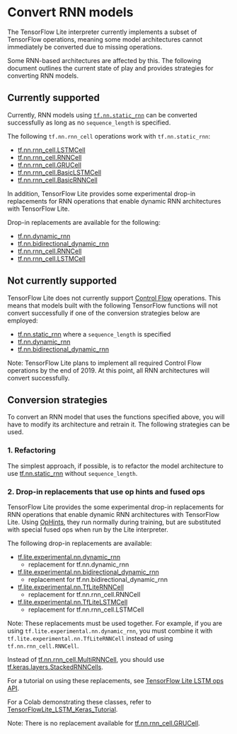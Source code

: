 # Convert RNN models

The TensorFlow Lite interpreter currently implements a subset of TensorFlow
operations, meaning some model architectures cannot immediately be converted due
to missing operations.

Some RNN-based architectures are affected by this. The following document
outlines the current state of play and provides strategies for converting RNN
models.

## Currently supported

Currently, RNN models using
[`tf.nn.static_rnn`](https://www.tensorflow.org/api_docs/python/tf/nn/static_rnn)
can be converted successfully as long as no `sequence_length` is specified.

The following `tf.nn.rnn_cell` operations work with `tf.nn.static_rnn`:

*   [tf.nn.rnn_cell.LSTMCell](https://www.tensorflow.org/api_docs/python/tf/nn/rnn_cell/LSTMCell)
*   [tf.nn.rnn_cell.RNNCell](https://www.tensorflow.org/api_docs/python/tf/nn/rnn_cell/RNNCell)
*   [tf.nn.rnn_cell.GRUCell](https://www.tensorflow.org/api_docs/python/tf/nn/rnn_cell/GRUCell)
*   [tf.nn.rnn_cell.BasicLSTMCell](https://www.tensorflow.org/api_docs/python/tf/nn/rnn_cell/BasicLSTMCell)
*   [tf.nn.rnn_cell.BasicRNNCell](https://www.tensorflow.org/api_docs/python/tf/nn/rnn_cell/BasicRNNCell)

In addition, TensorFlow Lite provides some experimental drop-in replacements for
RNN operations that enable dynamic RNN architectures with TensorFlow Lite.

Drop-in replacements are available for the following:

*   [tf.nn.dynamic_rnn](https://www.tensorflow.org/api_docs/python/tf/nn/dynamic_rnn)
*   [tf.nn.bidirectional_dynamic_rnn](https://www.tensorflow.org/api_docs/python/tf/nn/bidirectional_dynamic_rnn)
*   [tf.nn.rnn_cell.RNNCell](https://www.tensorflow.org/api_docs/python/tf/nn/rnn_cell/RNNCell)
*   [tf.nn.rnn_cell.LSTMCell](https://www.tensorflow.org/api_docs/python/tf/nn/rnn_cell/LSTMCell)

## Not currently supported

TensorFlow Lite does not currently support
[Control Flow](https://www.tensorflow.org/api_docs/cc/group/control-flow-ops)
operations. This means that models built with the following TensorFlow functions
will not convert successfully if one of the conversion strategies below are
employed:

*   [tf.nn.static_rnn](https://www.tensorflow.org/api_docs/python/tf/nn/static_rnn)
    where a `sequence_length` is specified
*   [tf.nn.dynamic_rnn](https://www.tensorflow.org/api_docs/python/tf/nn/dynamic_rnn)
*   [tf.nn.bidirectional_dynamic_rnn](https://www.tensorflow.org/api_docs/python/tf/nn/bidirectional_dynamic_rnn)

Note: TensorFlow Lite plans to implement all required Control Flow operations by
the end of 2019. At this point, all RNN architectures will convert successfully.

## Conversion strategies

To convert an RNN model that uses the functions specified above, you will have
to modify its architecture and retrain it. The following strategies can be used.

### 1. Refactoring

The simplest approach, if possible, is to refactor the model architecture to use
[tf.nn.static_rnn](https://www.tensorflow.org/api_docs/python/tf/nn/static_rnn)
without `sequence_length`.

### 2. Drop-in replacements that use op hints and fused ops

TensorFlow Lite provides the some experimental drop-in replacements for RNN
operations that enable dynamic RNN architectures with TensorFlow Lite. Using
[OpHints](https://www.tensorflow.org/lite/guide/ops_custom#converting_tensorflow_models_to_convert_graphs),
they run normally during training, but are substituted with special fused ops
when run by the Lite interpreter.

The following drop-in replacements are available:

*   [tf.lite.experimental.nn.dynamic_rnn](https://github.com/tensorflow/tensorflow/blob/master/tensorflow/lite/experimental/examples/lstm/rnn.py#L41)
    *   replacement for tf.nn.dynamic_rnn
*   [tf.lite.experimental.nn.bidirectional_dynamic_rnn](https://github.com/tensorflow/tensorflow/blob/master/tensorflow/lite/experimental/examples/lstm/rnn.py#L279)
    *   replacement for tf.nn.bidirectional_dynamic_rnn
*   [tf.lite.experimental.nn.TfLiteRNNCell](https://github.com/tensorflow/tensorflow/blob/master/tensorflow/lite/experimental/examples/lstm/rnn_cell.py#L39)
    *   replacement for tf.nn.rnn_cell.RNNCell
*   [tf.lite.experimental.nn.TfLiteLSTMCell](https://github.com/tensorflow/tensorflow/blob/master/tensorflow/lite/experimental/examples/lstm/rnn_cell.py#L159)
    *   replacement for tf.nn.rnn_cell.LSTMCell

Note: These replacements must be used together. For example, if you are using
`tf.lite.experimental.nn.dynamic_rnn`, you must combine it with
`tf.lite.experimental.nn.TfLiteRNNCell` instead of using
`tf.nn.rnn_cell.RNNCell`.

Instead of
[tf.nn.rnn_cell.MultiRNNCell](https://www.tensorflow.org/api_docs/python/tf/nn/rnn_cell/MultiRNNCell),
you should use
[tf.keras.layers.StackedRNNCells](https://www.tensorflow.org/api_docs/python/tf/keras/layers/StackedRNNCells).

For a tutorial on using these replacements, see
[TensorFlow Lite LSTM ops API](https://github.com/tensorflow/tensorflow/blob/master/tensorflow/lite/experimental/examples/lstm/g3doc/README.md).

For a Colab demonstrating these classes, refer to
[TensorFlowLite_LSTM_Keras_Tutorial](https://github.com/tensorflow/tensorflow/blob/master/tensorflow/lite/experimental/examples/lstm/TensorFlowLite_LSTM_Keras_Tutorial.ipynb).

Note: There is no replacement available for
[tf.nn.rnn_cell.GRUCell](https://www.tensorflow.org/api_docs/python/tf/nn/rnn_cell/GRUCell).

